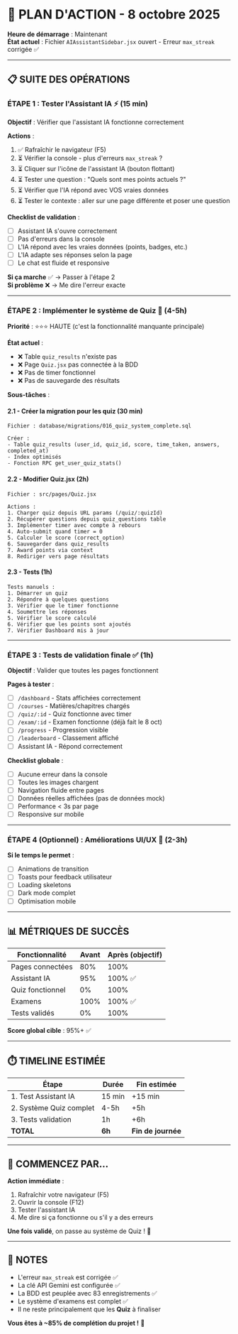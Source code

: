 # 🎯 PLAN D'ACTION - 8 octobre 2025

**Heure de démarrage** : Maintenant  
**État actuel** : Fichier `AIAssistantSidebar.jsx` ouvert - Erreur `max_streak` corrigée ✅

---

## 📋 **SUITE DES OPÉRATIONS**

### **ÉTAPE 1 : Tester l'Assistant IA** ⚡ (15 min)

**Objectif** : Vérifier que l'assistant IA fonctionne correctement

**Actions** :
1. ✅ Rafraîchir le navigateur (F5)
2. ⏳ Vérifier la console - plus d'erreurs `max_streak` ?
3. ⏳ Cliquer sur l'icône de l'assistant IA (bouton flottant)
4. ⏳ Tester une question : "Quels sont mes points actuels ?"
5. ⏳ Vérifier que l'IA répond avec VOS vraies données
6. ⏳ Tester le contexte : aller sur une page différente et poser une question

**Checklist de validation** :
- [ ] Assistant IA s'ouvre correctement
- [ ] Pas d'erreurs dans la console
- [ ] L'IA répond avec les vraies données (points, badges, etc.)
- [ ] L'IA adapte ses réponses selon la page
- [ ] Le chat est fluide et responsive

**Si ça marche** ✅ → Passer à l'étape 2  
**Si problème** ❌ → Me dire l'erreur exacte

---

### **ÉTAPE 2 : Implémenter le système de Quiz** 📝 (4-5h)

**Priorité** : ⭐⭐⭐ HAUTE (c'est la fonctionnalité manquante principale)

**État actuel** :
- ❌ Table `quiz_results` n'existe pas
- ❌ Page `Quiz.jsx` pas connectée à la BDD
- ❌ Pas de timer fonctionnel
- ❌ Pas de sauvegarde des résultats

**Sous-tâches** :

#### 2.1 - Créer la migration pour les quiz (30 min)
```
Fichier : database/migrations/016_quiz_system_complete.sql

Créer :
- Table quiz_results (user_id, quiz_id, score, time_taken, answers, completed_at)
- Index optimisés
- Fonction RPC get_user_quiz_stats()
```

#### 2.2 - Modifier Quiz.jsx (2h)
```
Fichier : src/pages/Quiz.jsx

Actions :
1. Charger quiz depuis URL params (/quiz/:quizId)
2. Récupérer questions depuis quiz_questions table
3. Implémenter timer avec compte à rebours
4. Auto-submit quand timer = 0
5. Calculer le score (correct_option)
6. Sauvegarder dans quiz_results
7. Award points via context
8. Rediriger vers page résultats
```

#### 2.3 - Tests (1h)
```
Tests manuels :
1. Démarrer un quiz
2. Répondre à quelques questions
3. Vérifier que le timer fonctionne
4. Soumettre les réponses
5. Vérifier le score calculé
6. Vérifier que les points sont ajoutés
7. Vérifier Dashboard mis à jour
```

---

### **ÉTAPE 3 : Tests de validation finale** ✅ (1h)

**Objectif** : Valider que toutes les pages fonctionnent

**Pages à tester** :
- [ ] `/dashboard` - Stats affichées correctement
- [ ] `/courses` - Matières/chapitres chargés
- [ ] `/quiz/:id` - Quiz fonctionne avec timer
- [ ] `/exam/:id` - Examen fonctionne (déjà fait le 8 oct)
- [ ] `/progress` - Progression visible
- [ ] `/leaderboard` - Classement affiché
- [ ] Assistant IA - Répond correctement

**Checklist globale** :
- [ ] Aucune erreur dans la console
- [ ] Toutes les images chargent
- [ ] Navigation fluide entre pages
- [ ] Données réelles affichées (pas de données mock)
- [ ] Performance < 3s par page
- [ ] Responsive sur mobile

---

### **ÉTAPE 4 (Optionnel) : Améliorations UI/UX** 🎨 (2-3h)

**Si le temps le permet** :
- [ ] Animations de transition
- [ ] Toasts pour feedback utilisateur
- [ ] Loading skeletons
- [ ] Dark mode complet
- [ ] Optimisation mobile

---

## 📊 **MÉTRIQUES DE SUCCÈS**

| Fonctionnalité | Avant | Après (objectif) |
|----------------|-------|------------------|
| Pages connectées | 80% | 100% |
| Assistant IA | 95% | 100% ✅ |
| Quiz fonctionnel | 0% | 100% |
| Examens | 100% | 100% ✅ |
| Tests validés | 0% | 100% |

**Score global cible** : 95%+ ✅

---

## ⏱️ **TIMELINE ESTIMÉE**

| Étape | Durée | Fin estimée |
|-------|-------|-------------|
| 1. Test Assistant IA | 15 min | +15 min |
| 2. Système Quiz complet | 4-5h | +5h |
| 3. Tests validation | 1h | +6h |
| **TOTAL** | **6h** | **Fin de journée** |

---

## 🚀 **COMMENCEZ PAR...**

**Action immédiate** : 
1. Rafraîchir votre navigateur (F5)
2. Ouvrir la console (F12)
3. Tester l'assistant IA
4. Me dire si ça fonctionne ou s'il y a des erreurs

**Une fois validé**, on passe au système de Quiz ! 🎯

---

## 📝 **NOTES**

- L'erreur `max_streak` est corrigée ✅
- La clé API Gemini est configurée ✅
- La BDD est peuplée avec 83 enregistrements ✅
- Le système d'examens est complet ✅
- Il ne reste principalement que les **Quiz** à finaliser

**Vous êtes à ~85% de complétion du projet !** 🎉
